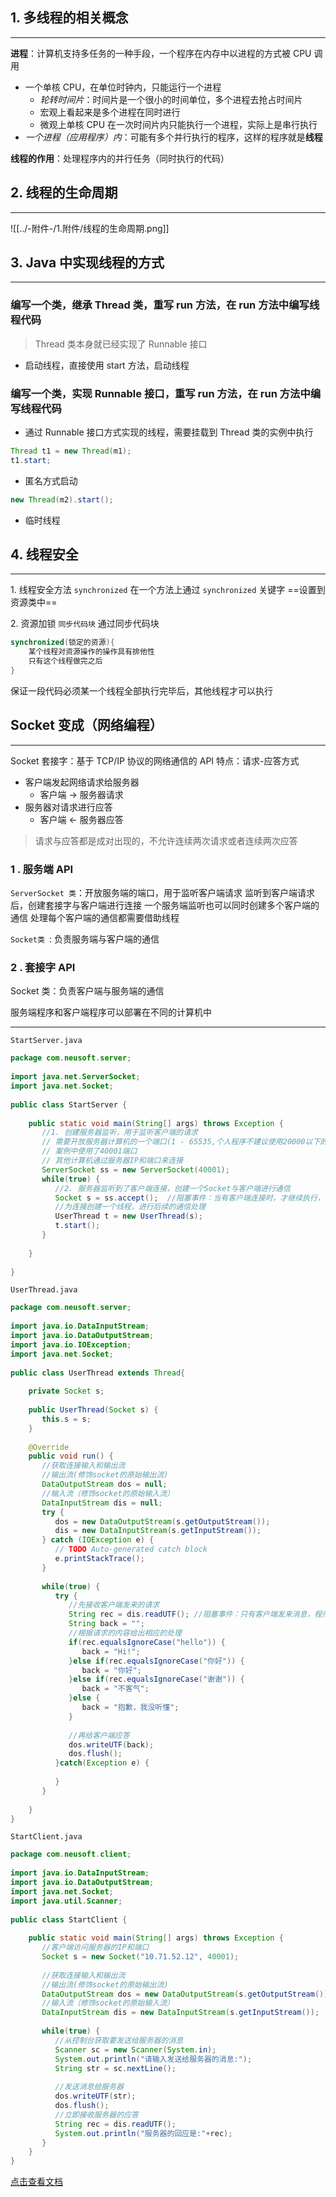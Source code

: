## 1. 多线程的相关概念
---
**进程**：计算机支持多任务的一种手段，一个程序在内存中以进程的方式被 CPU 调用
- 一个单核 CPU，在单位时钟内，只能运行一个进程
	- *轮转时间片*：时间片是一个很小的时间单位，多个进程去抢占时间片
	- 宏观上看起来是多个进程在同时进行
	- 微观上单核 CPU 在一次时间片内只能执行一个进程，实际上是串行执行
- *一个进程（应用程序）内*：可能有多个并行执行的程序，这样的程序就是**线程**

**线程的作用**：处理程序内的并行任务（同时执行的代码）

## 2. 线程的生命周期
---
![[../-附件-/1.附件/线程的生命周期.png]]

## 3. Java 中实现线程的方式
---

### 编写一个类，继承 Thread 类，重写 run 方法，在 run 方法中编写线程代码
>Thread 类本身就已经实现了 Runnable 接口
- 启动线程，直接使用 start 方法，启动线程
### 编写一个类，实现 Runnable 接口，重写 run 方法，在 run 方法中编写线程代码

- 通过 Runnable 接口方式实现的线程，需要挂载到 Thread 类的实例中执行
```Java
Thread t1 = new Thread(m1);
t1.start;
```
- 匿名方式启动
```Java
new Thread(m2).start();
```
- 临时线程

## 4. 线程安全
---
1\. 线程安全方法 `synchronized`
在一个方法上通过 `synchronized` 关键字
==设置到资源类中==

2\. 资源加锁 `同步代码块`
通过同步代码块
```Java
synchronized(锁定的资源){
	某个线程对资源操作的操作具有排他性
	只有这个线程做完之后
}
```
保证一段代码必须某一个线程全部执行完毕后，其他线程才可以执行
## Socket 变成（网络编程）
---
Socket 套接字：基于 TCP/IP 协议的网络通信的 API
特点：请求-应答方式

- 客户端发起网络请求给服务器  
	- 客户端 -> 服务器请求
- 服务器对请求进行应答 
	- 客户端 <- 服务器应答

>请求与应答都是成对出现的，不允许连续两次请求或者连续两次应答

### 1 . 服务端 API
`ServerSocket 类`：开放服务端的端口，用于监听客户端请求
监听到客户端请求后，创建套接字与客户端进行连接
一个服务端监听也可以同时创建多个客户端的通信
处理每个客户端的通信都需要借助线程

`Socket类 `: 负责服务端与客户端的通信

### 2 . 套接字 API
Socket 类：负责客户端与服务端的通信
 
服务端程序和客户端程序可以部署在不同的计算机中

---
`StartServer.java`

```Java
package com.neusoft.server;  
  
import java.net.ServerSocket;  
import java.net.Socket;  
  
public class StartServer {  
  
    public static void main(String[] args) throws Exception {  
       //1. 创建服务器监听，用于监听客户端的请求  
       // 需要开放服务器计算机的一个端口(1 - 65535,个人程序不建议使用20000以下的)  
       // 案例中使用了40001端口  
       // 其他计算机通过服务器IP和端口来连接  
       ServerSocket ss = new ServerSocket(40001);  
       while(true) {  
          //2. 服务器监听到了客户端连接，创建一个Socket与客户端进行通信  
          Socket s = ss.accept();  //阻塞事件：当有客户端连接时，才继续执行，否则在该行阻塞  
          //为连接创建一个线程，进行后续的通信处理  
          UserThread t = new UserThread(s);  
          t.start();  
       }  
         
    }  
  
}
```

`UserThread.java`

```Java
package com.neusoft.server;  
  
import java.io.DataInputStream;  
import java.io.DataOutputStream;  
import java.io.IOException;  
import java.net.Socket;  
  
public class UserThread extends Thread{  
  
    private Socket s;  
      
    public UserThread(Socket s) {  
       this.s = s;  
    }  
      
    @Override  
    public void run() {  
       //获取连接输入和输出流  
       //输出流(修饰socket的原始输出流)  
       DataOutputStream dos = null;  
       //输入流（修饰socket的原始输入流）  
       DataInputStream dis = null;  
       try {  
          dos = new DataOutputStream(s.getOutputStream());  
          dis = new DataInputStream(s.getInputStream());  
       } catch (IOException e) {  
          // TODO Auto-generated catch block  
          e.printStackTrace();  
       }  
         
       while(true) {  
          try {  
             //先接收客户端发来的请求  
             String rec = dis.readUTF(); //阻塞事件：只有客户端发来消息，程序才能继续向下执行  
             String back = "";  
             //根据请求的内容给出相应的处理  
             if(rec.equalsIgnoreCase("hello")) {  
                back = "Hi!";  
             }else if(rec.equalsIgnoreCase("你好")) {  
                back = "你好";  
             }else if(rec.equalsIgnoreCase("谢谢")) {  
                back = "不客气";  
             }else {  
                back = "抱歉，我没听懂";  
             }  
               
             //再给客户端应答  
             dos.writeUTF(back);  
             dos.flush();  
          }catch(Exception e) {  
               
          }  
       }  
         
    }  
}
```

`StartClient.java`

```Java
package com.neusoft.client;  
  
import java.io.DataInputStream;  
import java.io.DataOutputStream;  
import java.net.Socket;  
import java.util.Scanner;  
  
public class StartClient {  
  
    public static void main(String[] args) throws Exception {  
       //客户端访问服务器的IP和端口  
       Socket s = new Socket("10.71.52.12", 40001);  
         
       //获取连接输入和输出流  
       //输出流(修饰socket的原始输出流)  
       DataOutputStream dos = new DataOutputStream(s.getOutputStream());  
       //输入流（修饰socket的原始输入流）  
       DataInputStream dis = new DataInputStream(s.getInputStream());  
         
       while(true) {  
          //从控制台获取要发送给服务器的消息  
          Scanner sc = new Scanner(System.in);  
          System.out.println("请输入发送给服务器的消息:");  
          String str = sc.nextLine();  
            
          //发送消息给服务器  
          dos.writeUTF(str);  
          dos.flush();  
          //立即接收服务器的应答  
          String rec = dis.readUTF();  
          System.out.println("服务器的回应是:"+rec);  
       }  
    }  
}
```

[点击查看文档](example.md)